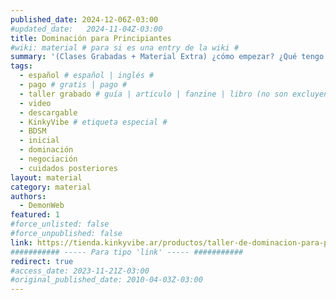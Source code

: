 ```yaml
---
published_date: 2024-12-06Z-03:00
#updated_date:   2024-11-04Z-03:00
title: Dominación para Principiantes 
#wiki: material # para si es una entry de la wiki #
summary: '(Clases Grabadas + Material Extra) ¿cómo empezar? ¿Qué tengo que saber? ¿Qué cuidados necesito tener en cuenta? ¿Qué terminología tengo que saber? ¿cómo encuentro qué tipo de Dom* soy? ¿Qué prácticas existen? ¿Cómo tengo una dinámica? ¿Qué tipo de sumis* hay?'
tags:
  - español # español | inglés #
  - pago # gratis | pago #
  - taller grabado # guía | articulo | fanzine | libro (no son excluyentes, pueden haber varios) #
  - video
  - descargable
  - KinkyVibe # etiqueta especial #
  - BDSM
  - inicial
  - dominación
  - negociación
  - cuidados posteriores
layout: material
category: material
authors:
  - DemonWeb
featured: 1
#force_unlisted: false
#force_unpublished: false
link: https://tienda.kinkyvibe.ar/productos/taller-de-dominacion-para-principiantes-clases-grabadas-material-extra/
########### ----- Para tipo 'link' ----- ###########
redirect: true
#access_date: 2023-11-21Z-03:00
#original_published_date: 2010-04-03Z-03:00
---
```

